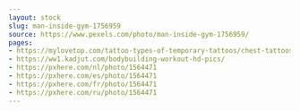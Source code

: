 ```yaml
---
layout: stock
slug: man-inside-gym-1756959
source: https://www.pexels.com/photo/man-inside-gym-1756959/
pages:
- https://mylovetop.com/tattoo-types-of-temporary-tattoos/chest-tattoos-for-men.html
- https://ww1.kadjut.com/bodybuilding-workout-hd-pics/
- https://pxhere.com/nl/photo/1564471
- https://pxhere.com/es/photo/1564471
- https://pxhere.com/fr/photo/1564471
- https://pxhere.com/ru/photo/1564471
---
```

